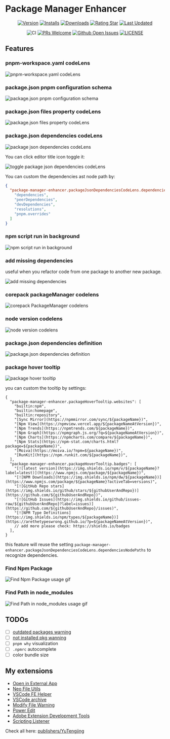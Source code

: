 # Package Manager Enhancer

<div align="center">

[![Version](https://img.shields.io/visual-studio-marketplace/v/YuTengjing.package-manager-enhancer)](https://marketplace.visualstudio.com/items/YuTengjing.package-manager-enhancer/changelog) [![Installs](https://img.shields.io/visual-studio-marketplace/i/YuTengjing.package-manager-enhancer)](https://marketplace.visualstudio.com/items?itemName=YuTengjing.package-manager-enhancer) [![Downloads](https://img.shields.io/visual-studio-marketplace/d/YuTengjing.package-manager-enhancer)](https://marketplace.visualstudio.com/items?itemName=YuTengjing.package-manager-enhancer) [![Rating Star](https://img.shields.io/visual-studio-marketplace/stars/YuTengjing.package-manager-enhancer)](https://marketplace.visualstudio.com/items?itemName=YuTengjing.package-manager-enhancer&ssr=false#review-details) [![Last Updated](https://img.shields.io/visual-studio-marketplace/last-updated/YuTengjing.package-manager-enhancer)](https://github.com/tjx666/package-manager-enhancer)

![CI](https://github.com/tjx666/package-manager-enhancer/actions/workflows/ci.yml/badge.svg) [![PRs Welcome](https://img.shields.io/badge/PRs-welcome-brightgreen.svg?style=flat)](http://makeapullrequest.com) [![Github Open Issues](https://img.shields.io/github/issues/tjx666/package-manager-enhancer)](https://github.com/tjx666/package-manager-enhancer/issues) [![LICENSE](https://img.shields.io/badge/license-Anti%20996-blue.svg?style=flat-square)](https://github.com/996icu/996.ICU/blob/master/LICENSE)

</div>

## Features

### pnpm-workspace.yaml codeLens

![pnpm-workspace.yaml codeLens](https://github.com/tjx666/package-manager-enhancer/blob/main/assets/screenshots/pnpm-workspace-codelens.png?raw=true)

### package.json pnpm configuration schema

![package.json pnpm configuration schema](https://github.com/tjx666/package-manager-enhancer/blob/main/assets/screenshots/pnpm-schema.png?raw=true)

### package.json files property codeLens

![package.json files property codeLens](https://github.com/tjx666/package-manager-enhancer/blob/main/assets/screenshots/package-json-files-codelens.png?raw=true)

### package.json dependencies codeLens

![package json dependencies codeLens](https://github.com/tjx666/package-manager-enhancer/blob/main/assets/screenshots/package-json-dependencies-codelens.png?raw=true)

You can click editor title icon toggle it:

![toggle package json dependencies codeLens](https://github.com/tjx666/package-manager-enhancer/blob/main/assets/screenshots/toggle-package-json-dependencies-codelens.png?raw=true)

You can custom the dependencies ast node path by:

```json
{
  "package-manager-enhancer.packageJsonDependenciesCodeLens.dependenciesNodePaths": [
    "dependencies",
    "peerDependencies",
    "devDependencies",
    "resolutions",
    "pnpm.overrides"
  ]
}
```

### npm script run in background

![npm script run in background](https://github.com/tjx666/package-manager-enhancer/blob/main/assets/screenshots/npm-script-run-background.png?raw=true)

### add missing dependencies

useful when you refactor code from one package to another new package.

![add missing dependencies](https://github.com/tjx666/package-manager-enhancer/blob/main/assets/screenshots/add-missing-deps.gif?raw=true)

### corepack packageManager codelens

![corepack PackageManager codelens](https://github.com/tjx666/package-manager-enhancer/blob/main/assets/screenshots/package-manage-codelens.gif?raw=true)

### node version codelens

![node version codelens](https://github.com/tjx666/package-manager-enhancer/blob/main/assets/screenshots/node-version-codelens.gif?raw=true)

### package.json dependencies definition

![package.json dependencies definition](https://github.com/tjx666/package-manager-enhancer/blob/main/assets/screenshots/packagejson-definition.gif?raw=true)

### package hover tooltip

![package hover tooltip](https://github.com/tjx666/package-manager-enhancer/blob/main/assets/screenshots/package-hover-tooltip.png?raw=true)

you can custom the tooltip by settings:

```jsonc
{
  "package-manager-enhancer.packageHoverTooltip.websites": [
    "builtin:npm",
    "builtin:homepage",
    "builtin:repository",
    "[Sync Mirror](https://npmmirror.com/sync/${packageName})",
    "[Npm View](https://npmview.vercel.app/${packageNameAtVersion})",
    "[Npm Trends](https://npmtrends.com/${packageName})",
    "[Npm Graph](https://npmgraph.js.org/?q=${packageNameAtVersion})",
    "[Npm Charts](https://npmcharts.com/compare/${packageName})",
    "[Npm Stats](https://npm-stat.com/charts.html?package=${packageName})",
    "[Moiva](https://moiva.io/?npm=${packageName})",
    "[RunKit](https://npm.runkit.com/${packageName})",
  ],
  "package-manager-enhancer.packageHoverTooltip.badges": [
    "[![latest version](https://img.shields.io/npm/v/${packageName}?label=latest)](https://www.npmjs.com/package/${packageName})",
    "[![NPM Downloads](https://img.shields.io/npm/dw/${packageName})](https://www.npmjs.com/package/${packageName}?activeTab=versions)",
    "[![GitHub Repo stars](https://img.shields.io/github/stars/${githubUserAndRepo})](https://github.com/${githubUserAndRepo})",
    "[![GitHub Issues](https://img.shields.io/github/issues-raw/${githubUserAndRepo}?label=issues)](https://github.com/${githubUserAndRepo}/issues)",
    "[![NPM Type Definitions](https://img.shields.io/npm/types/${packageName})](https://arethetypeswrong.github.io/?p=${packageNameAtVersion})",
    // add more please check: https://shields.io/badges
  ],
}
```

this feature will reuse the setting `package-manager-enhancer.packageJsonDependenciesCodeLens.dependenciesNodePaths` to recognize dependencies.

### Find Npm Package

![Find Npm Package usage gif](https://github.com/tjx666/package-manager-enhancer/blob/main/assets/screenshots/find-npm-package.gif?raw=true)

### Find Path in node_modules

![Find Path in node_modules usage gif](https://github.com/tjx666/package-manager-enhancer/blob/main/assets/screenshots/find-path-in-node-modules.gif?raw=true)

## TODOs

- [ ] [outdated packages warning](https://github.com/zyrong/vscode-node-modules/issues/29)
- [ ] [not installed pkg wanning](https://github.com/zyrong/vscode-node-modules/issues/26)
- [ ] `pnpm why` visualization
- [ ] `.npmrc` autocomplete
- [ ] color bundle size

## My extensions

- [Open in External App](https://github.com/tjx666/open-in-external-app)
- [Neo File Utils](https://github.com/tjx666/vscode-neo-file-utils)
- [VSCode FE Helper](https://github.com/tjx666/vscode-fe-helper)
- [VSCode archive](https://github.com/tjx666/vscode-archive)
- [Modify File Warning](https://github.com/tjx666/modify-file-warning)
- [Power Edit](https://github.com/tjx666/power-edit)
- [Adobe Extension Development Tools](https://github.com/tjx666/vscode-adobe-extension-devtools)
- [Scripting Listener](https://github.com/tjx666/scripting-listener)

Check all here: [publishers/YuTengjing](https://marketplace.visualstudio.com/publishers/YuTengjing)
